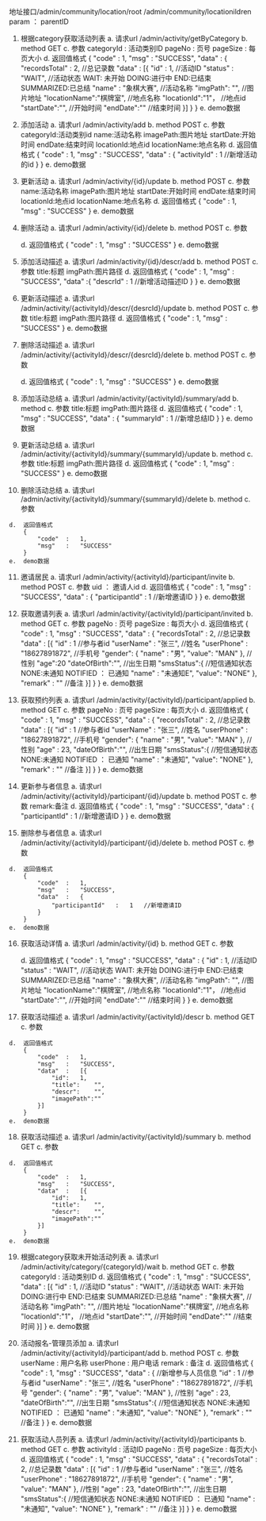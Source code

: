 地址接口/admin/community/location/root
/admin/community/locationildren
param ： parentID
1.  根据category获取活动列表
    a.  请求url
        /admin/activity/getByCategory
    b.  method
        GET
    c.  参数
        categoryId  : 活动类别ID
        pageNo      :   页号
        pageSize    :   每页大小
    d.  返回值格式
        {
            "code"  :   1,
            "msg"   :   "SUCCESS",
            "data"  :   {
                "recordsTotal"  :   2,  //总记录数
                "data" :   [{
                    "id"    : 1,        //活动ID
                    "status" : "WAIT",  //活动状态  WAIT: 未开始 DOING:进行中  END:已结束 SUMMARIZED:已总结
                    "name"  : "象棋大赛",   //活动名称
                    "imgPath":  "",     //图片地址
                    "locationName":"棋牌室", //地点名称
                    "locationId":"1"，   //地点id
                    "startDate":"",     //开始时间
                    "endDate":""        //结束时间
                }]
            }
        }
    e.  demo数据

2.  添加活动
    a.  请求url
        /admin/activity/add
    b.  method
        POST
    c.  参数
        categoryId:活动类别id
        name:活动名称
        imagePath:图片地址
        startDate:开始时间
        endDate:结束时间
        locationId:地点id
        locationName:地点名称
    d.  返回值格式
        {
            "code"  :   1,
            "msg"   :   "SUCCESS",
            "data"  :   {
                "activityId" : 1    //新增活动的id
            }
        }
    e.  demo数据

3.  更新活动
    a.  请求url
        /admin/activity/{id}/update
    b.  method
        POST
    c.  参数
         name:活动名称
         imagePath:图片地址
         startDate:开始时间
         endDate:结束时间
         locationId:地点id
         locationName:地点名称
    d.  返回值格式
         {
              "code"  :   1,
               "msg"   :   "SUCCESS"
         }
    e.  demo数据

4.  删除活动
    a.  请求url
        /admin/activity/{id}/delete
    b.  method
        POST
    c.  参数

    d.  返回值格式
        {
            "code"  :   1,
            "msg"   :   "SUCCESS"
        }
    e.  demo数据

5.  添加活动描述
    a.  请求url
        /admin/activity/{id}/descr/add
    b.  method
        POST
    c.  参数
        title:标题
        imgPath:图片路径
    d.  返回值格式
        {
            "code"  :   1,
            "msg"   :   "SUCCESS",
            "data"  :{
                "descrId" : 1   //新增活动描述ID
            }
        }
    e.  demo数据

6.  更新活动描述
    a.  请求url
        /admin/activity/{activityId}/descr/{desrcId}/update
    b.  method
        POST
    c.  参数
        title:标题
        imgPath:图片路径
    d.  返回值格式
        {
            "code"  :   1,
            "msg"   :   "SUCCESS"
        }
    e.  demo数据

7.  删除活动描述
    a.  请求url
        /admin/activity/{activityId}/descr/{desrcId}/delete
    b.  method
        POST
    c.  参数

    d.  返回值格式
        {
            "code"  :   1,
            "msg"   :   "SUCCESS"
        }
    e.  demo数据

8.  添加活动总结
    a.  请求url
        /admin/activity/{activityId}/summary/add
    b.  method
    c.  参数
        title:标题
        imgPath:图片路径
    d.  返回值格式
        {
            "code"  :   1,
            "msg"   :   "SUCCESS",
            "data"  :   {
                "summaryId"   :   1   //新增总结ID
            }
        }
    e.  demo数据

9.  更新活动总结
    a.  请求url
        /admin/activity/{activityId}/summary/{summaryId}/update
    b.  method
    c.  参数
        title:标题
        imgPath:图片路径
    d.  返回值格式
        {
            "code"  :   1,
            "msg"   :   "SUCCESS"
        }
    e.  demo数据

10.  删除活动总结
    a.  请求url
        /admin/activity/{activityId}/summary/{summaryId}/delete
    b.  method
    c.  参数

    d.  返回值格式
        {
            "code"  :   1,
            "msg"   :   "SUCCESS"
        }
    e.  demo数据

11.  邀请居民
    a.  请求url
        /admin/activity/{activityId}/participant/invite
    b.  method
        POST
    c.  参数
        uid ： 邀请人id
    d.  返回值格式
        {
            "code"  :   1,
            "msg"   :   "SUCCESS",
            "data"  :   {
                "participantId"   :   1   //新增邀请ID
            }
        }
    e.  demo数据

12.  获取邀请列表
    a.  请求url
        /admin/activity/{activityId}/participant/invited
    b.  method
        GET
    c.  参数
        pageNo      :   页号
        pageSize    :   每页大小
    d.  返回值格式
        {
            "code"  :   1,
            "msg"   :   "SUCCESS",
            "data"  :   {
                "recordsTotal"  :   2,  //总记录数
                "data" :   [{
                    "id"    :   1   //参与者id
                    "userName" : "张三",  //姓名
                    "userPhone"  : "18627891872",   //手机号
                    "gender":  {
                        "name" : "男",
                        "value": "MAN"
                    },     //性别
                    "age":20
                    "dateOfBirth":"", //出生日期
                    "smsStatus":{ //短信通知状态 NONE:未通知 NOTIFIED ： 已通知
                        "name" : "未通知E",
                        "value": "NONE"
                    },
                    "remark" : "" //备注
                }]
            }
        }
    e.  demo数据

13.  获取预约列表
    a.  请求url
        /admin/activity/{activityId}/participant/applied
    b.  method
        GET
    c.  参数
        pageNo      :   页号
        pageSize    :   每页大小
    d.  返回值格式
        {
            "code"  :   1,
            "msg"   :   "SUCCESS",
            "data"  :   {
                "recordsTotal"  :   2,  //总记录数
                "data" :   [{
                    "id"    :   1   //参与者id
                    "userName" : "张三",  //姓名
                    "userPhone"  : "18627891872",   //手机号
                    "gender":  {
                        "name" : "男",
                        "value": "MAN"
                    },     //性别
                    "age" : 23,
                    "dateOfBirth":"", //出生日期
                    "smsStatus":{ //短信通知状态 NONE:未通知 NOTIFIED ： 已通知
                        "name" : "未通知",
                        "value": "NONE"
                    },
                    "remark" : "" //备注
                }]
            }
        }
    e.  demo数据

14.  更新参与者信息
    a.  请求url
        /admin/activity/{activityId}/participant/{id}/update
    b.  method
        POST
    c.  参数
        remark:备注
    d.  返回值格式
        {
            "code"  :   1,
            "msg"   :   "SUCCESS",
            "data"  :   {
                "participantId"   :   1   //新增邀请ID
            }
        }
    e.  demo数据

15.  删除参与者信息
    a.  请求url
        /admin/activity/{activityId}/participant/{id}/delete
    b.  method
        POST
    c.  参数

    d.  返回值格式
        {
            "code"  :   1,
            "msg"   :   "SUCCESS",
            "data"  :   {
                "participantId"   :   1   //新增邀请ID
            }
        }
    e.  demo数据
16. 获取活动详情
    a.  请求url
        /admin/activity/{id}
    b.  method
        GET
    c.  参数

    d.  返回值格式
        {
            "code"  :   1,
            "msg"   :   "SUCCESS",
            "data"  :   {
                    "id"    : 1,        //活动ID
                    "status" : "WAIT",  //活动状态  WAIT: 未开始 DOING:进行中  END:已结束 SUMMARIZED:已总结
                    "name"  : "象棋大赛",   //活动名称
                    "imgPath":  "",     //图片地址
                    "locationName":"棋牌室", //地点名称
                    "locationId":"1"，   //地点id
                    "startDate":"",     //开始时间
                    "endDate":""        //结束时间
               }
        }
    e.  demo数据

17.  获取活动描述
    a.  请求url
        /admin/activity/{activityId}/descr
    b.  method
        GET
    c.  参数

    d.  返回值格式
        {
            "code"  :   1,
            "msg"   :   "SUCCESS",
            "data"  :   [{
                "id":   1,
                "title":    "",
                "descr":    "",
                "imagePath":""
            }]
        }
    e.  demo数据

18.  获取活动描述
    a.  请求url
        /admin/activity/{activityId}/summary
    b.  method
        GET
    c.  参数

    d.  返回值格式
        {
            "code"  :   1,
            "msg"   :   "SUCCESS",
            "data"  :   [{
                "id":   1,
                "title":    "",
                "descr":    "",
                "imagePath":""
            }]
        }
    e.  demo数据

19. 根据category获取未开始活动列表
        a.  请求url
            /admin/activity/category/{categoryId}/wait
        b.  method
            GET
        c.  参数
            categoryId  : 活动类别ID
        d.  返回值格式
            {
                "code"  :   1,
                "msg"   :   "SUCCESS",
                "data" :   [{
                    "id"    : 1,        //活动ID
                    "status" : "WAIT",  //活动状态  WAIT: 未开始 DOING:进行中  END:已结束 SUMMARIZED:已总结
                    "name"  : "象棋大赛",   //活动名称
                    "imgPath":  "",     //图片地址
                    "locationName":"棋牌室", //地点名称
                    "locationId":"1"，   //地点id
                    "startDate":"",     //开始时间
                    "endDate":""        //结束时间
                }]
            }
        e.  demo数据

20.  活动报名-管理员添加
    a.  请求url
        /admin/activity/{activityId}/participant/add
    b.  method
        POST
    c.  参数
        userName : 用户名称
        userPhone : 用户电话
        remark : 备注
    d.  返回值格式
        {
            "code"  :   1,
            "msg"   :   "SUCCESS",
            "data"  :   {
               //新增参与人员信息
               "id"    :   1   //参与者id
               "userName" : "张三",  //姓名
               "userPhone"  : "18627891872",   //手机号
               "gender":  {
                   "name" : "男",
                   "value": "MAN"
               },     //性别
               "age" : 23,
               "dateOfBirth":"", //出生日期
               "smsStatus":{ //短信通知状态 NONE:未通知 NOTIFIED ： 已通知
                   "name" : "未通知",
                   "value": "NONE"
               },
               "remark" : "" //备注
            }
        }
    e.  demo数据

21.  获取活动人员列表
    a.  请求url
        /admin/activity/{activityId}/participants
    b.  method
        GET
    c.  参数
        activityId  :   活动ID
        pageNo      :   页号
        pageSize    :   每页大小
    d.  返回值格式
        {
            "code"  :   1,
            "msg"   :   "SUCCESS",
            "data"  :   {
                "recordsTotal"  :   2,  //总记录数
                "data" :   [{
                    "id"    :   1   //参与者id
                    "userName" : "张三",  //姓名
                    "userPhone"  : "18627891872",   //手机号
                    "gender":  {
                        "name" : "男",
                        "value": "MAN"
                    },     //性别
                    "age" : 23,
                    "dateOfBirth":"", //出生日期
                    "smsStatus":{ //短信通知状态 NONE:未通知 NOTIFIED ： 已通知
                        "name" : "未通知",
                        "value": "NONE"
                    },
                    "remark" : "" //备注
                }]
            }
        }
    e.  demo数据